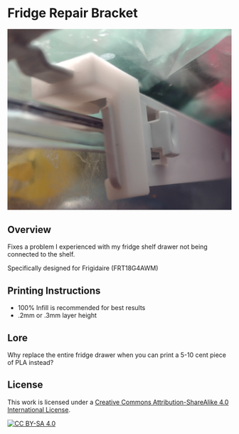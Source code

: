 # Fridge Repair Bracket

![picture of mount](./images/1.jpg)

## Overview

Fixes a problem I experienced with my fridge shelf drawer not being connected to the shelf.

Specifically designed for Frigidaire (FRT18G4AWM) 

## Printing Instructions

- 100% Infill is recommended for best results
- .2mm or .3mm layer height

## Lore

Why replace the entire fridge drawer when you can print a 5-10 cent piece of PLA instead?

## License
This work is licensed under a
[Creative Commons Attribution-ShareAlike 4.0 International License][cc-by-sa].

[![CC BY-SA 4.0][cc-by-sa-image]][cc-by-sa]

[cc-by-sa]: http://creativecommons.org/licenses/by-sa/4.0/
[cc-by-sa-image]: https://licensebuttons.net/l/by-sa/4.0/88x31.png
[cc-by-sa-shield]: https://img.shields.io/badge/License-CC%20BY--SA%204.0-lightgrey.svg